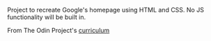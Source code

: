 Project to recreate Google's homepage using HTML and CSS. No JS functionality will be built in.

From The Odin Project's [curriculum](http://www.theodinproject.com/web-development-101/html-css)
